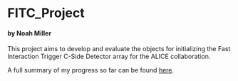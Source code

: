 # FITC_Project

#### by Noah Miller

This project aims to develop and evaluate the objects for initializing the Fast Interaction Trigger C-Side Detector array for the ALICE collaboration. 


A full summary of my progress so far can be found [here](http://digitalcommons.calpoly.edu/physsp/150/). 
